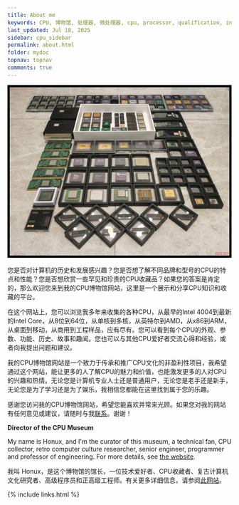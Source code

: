 ```yaml
---
title: About me
keywords: CPU, 博物馆, 处理器, 微处理器, cpu, processor, qualification, information, pictures, core, frequency, chip packaging, packaging, cpu info, x86, collection, amd, cyrix, harris, ibm, idt, iit, intel, motorola, nec, sgs, sgs-thomson, siemens, ST, signetics, mhs, ti, texas instruments, ulsi, umc, weitek, zilog, 3002, 4004, 4040, 8008, 808x, 8085, 8088, 8086, 80188, 80186, 80286, 286, 80386, 386, i386, Am386, 386sx, 386dx, 486, i486, 586, 486sx, 486dx, overdrive, 487, pentium, 586, 5x86, 386dlc, 386slc, 486dx2, mmx, ppro, pentium-pro, pro, athlon, duron, z80, dirk oppelt, dirk, oppelt, engineering, sample, samples, core, xeon, Loongson, Godson, 龙芯
last_updated: Jul 18, 2025
sidebar: cpu_sidebar
permalink: about.html
folder: mydoc
topnav: topnav
comments: true
---
```


![cpu.retromuseum.org](/images/mycpus.jpg "https://cpu.retromuseum.org/")

您是否对计算机的历史和发展感兴趣？您是否想了解不同品牌和型号的CPU的特点和性能？您是否想欣赏一些罕见和珍贵的CPU收藏品？如果您的答案是肯定的，那么欢迎您来到我的CPU博物馆网站，这里是一个展示和分享CPU知识和收藏的平台。

在这个网站上，您可以浏览我多年来收集的各种CPU，从最早的Intel 4004到最新的Intel Core，从8位到64位，从单核到多核，从英特尔到AMD，从x86到ARM，从桌面到移动，从商用到工程样品，应有尽有。您可以看到每个CPU的外观、参数、功能、历史、故事和趣闻。您也可以与其他CPU爱好者交流心得和经验，或者向我提出问题和建议。

我的CPU博物馆网站是一个致力于传承和推广CPU文化的非盈利性项目，我希望通过这个网站，能让更多的人了解CPU的魅力和价值，也能激发更多的人对CPU的兴趣和热情。无论您是计算机专业人士还是普通用户，无论您是老手还是新手，无论您是为了学习还是为了娱乐，我相信您都能在这里找到属于您的乐趣。

感谢您访问我的CPU博物馆网站，希望您能喜欢并常来光顾。如果您对我的网站有任何意见或建议，请随时与我[联系](contact.html)。谢谢！

<b>Director of the CPU Museum</b>

My name is Honux, and I'm the curator of this museum, a technical fan, CPU collector, retro computer culture researcher, senior engineer, programmer and professor of engineering. For more details, see [the website](https://about.retromuseum.org/).

我叫 Honux，是这个博物馆的馆长，一位技术爱好者、CPU收藏者、复古计算机文化研究者、高级程序员和正高级工程师。有关更多详细信息，请参阅[此网站](https://about.retromuseum.org/)。

{% include links.html %}
